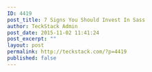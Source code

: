 ```yaml
---
ID: 4419
post_title: 7 Signs You Should Invest In Sass
author: TeckStack Admin
post_date: 2015-11-02 11:41:24
post_excerpt: ""
layout: post
permalink: http://teckstack.com/?p=4419
published: false
---
```

